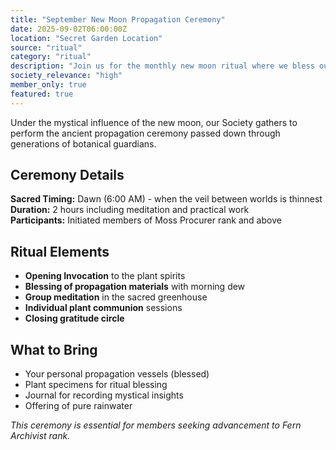 ```yaml
---
title: "September New Moon Propagation Ceremony"
date: 2025-09-02T06:00:00Z
location: "Secret Garden Location"
source: "ritual"
category: "ritual"
description: "Join us for the monthly new moon ritual where we bless our propagation efforts and commune with the plant spirits for successful growth."
society_relevance: "high"
member_only: true
featured: true
---
```


Under the mystical influence of the new moon, our Society gathers to perform the ancient propagation ceremony passed down through generations of botanical guardians.

## Ceremony Details

**Sacred Timing:** Dawn (6:00 AM) - when the veil between worlds is thinnest  
**Duration:** 2 hours including meditation and practical work  
**Participants:** Initiated members of Moss Procurer rank and above  

## Ritual Elements

- **Opening Invocation** to the plant spirits
- **Blessing of propagation materials** with morning dew
- **Group meditation** in the sacred greenhouse
- **Individual plant communion** sessions
- **Closing gratitude circle**

## What to Bring

- Your personal propagation vessels (blessed)
- Plant specimens for ritual blessing
- Journal for recording mystical insights
- Offering of pure rainwater

*This ceremony is essential for members seeking advancement to Fern Archivist rank.*